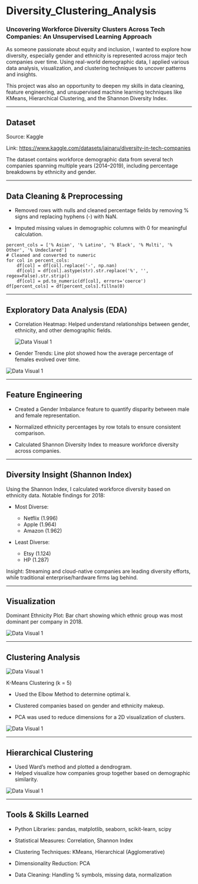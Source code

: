 # Diversity_Clustering_Analysis
### Uncovering Workforce Diversity Clusters Across Tech Companies: An Unsupervised Learning Approach

As someone passionate about equity and inclusion, I wanted to explore how diversity, especially gender and ethnicity is represented across major tech companies over time. Using real-world demographic data, I applied various data analysis, visualization, and clustering techniques to uncover patterns and insights.

This project was also an opportunity to deepen my skills in data cleaning, feature engineering, and unsupervised machine learning techniques like KMeans, Hierarchical Clustering, and the Shannon Diversity Index.

---

## Dataset
Source: Kaggle

Link: https://www.kaggle.com/datasets/jainaru/diversity-in-tech-companies

The dataset contains workforce demographic data from several tech companies spanning multiple years (2014–2019), including percentage breakdowns by ethnicity and gender.

---

## Data Cleaning & Preprocessing

- Removed rows with nulls and cleaned percentage fields by removing % signs and replacing hyphens (-) with NaN.

- Imputed missing values in demographic columns with 0 for meaningful calculation.

```
percent_cols = ['% Asian', '% Latino', '% Black', '% Multi', '% Other', '% Undeclared']
# Cleaned and converted to numeric
for col in percent_cols:
    df[col] = df[col].replace('-', np.nan)
    df[col] = df[col].astype(str).str.replace('%', '', regex=False).str.strip()
    df[col] = pd.to_numeric(df[col], errors='coerce')
df[percent_cols] = df[percent_cols].fillna(0)

```

---

## Exploratory Data Analysis (EDA)

- Correlation Heatmap: Helped understand relationships between gender, ethnicity, and other demographic fields.

  ![Data Visual 1](./images/image5.png)

- Gender Trends: Line plot showed how the average percentage of females evolved over time.

![Data Visual 1](./images/image6.png)

---

## Feature Engineering

- Created a Gender Imbalance feature to quantify disparity between male and female representation.

- Normalized ethnicity percentages by row totals to ensure consistent comparison.

- Calculated Shannon Diversity Index to measure workforce diversity across companies.

---

## Diversity Insight (Shannon Index)

Using the Shannon Index, I calculated workforce diversity based on ethnicity data. Notable findings for 2018:

- Most Diverse:
    - Netflix (1.996)
    - Apple (1.964)
    - Amazon (1.962)

- Least Diverse:
    - Etsy (1.124)
    - HP (1.287)

Insight: Streaming and cloud-native companies are leading diversity efforts, while traditional enterprise/hardware firms lag behind.

---

## Visualization

Dominant Ethnicity Plot: Bar chart showing which ethnic group was most dominant per company in 2018.

![Data Visual 1](./images/image1.png)

---
## Clustering Analysis

![Data Visual 1](./images/image2.png)

K-Means Clustering (k = 5)

- Used the Elbow Method to determine optimal k.

- Clustered companies based on gender and ethnicity makeup.

- PCA was used to reduce dimensions for a 2D visualization of clusters.

![Data Visual 1](./images/image3.png)

--- 

## Hierarchical Clustering

- Used Ward’s method and plotted a dendrogram.
- Helped visualize how companies group together based on demographic similarity.

![Data Visual 1](./images/image4.png)

---
## Tools & Skills Learned

- Python Libraries: pandas, matplotlib, seaborn, scikit-learn, scipy

- Statistical Measures: Correlation, Shannon Index

- Clustering Techniques: KMeans, Hierarchical (Agglomerative)

- Dimensionality Reduction: PCA

- Data Cleaning: Handling % symbols, missing data, normalization
